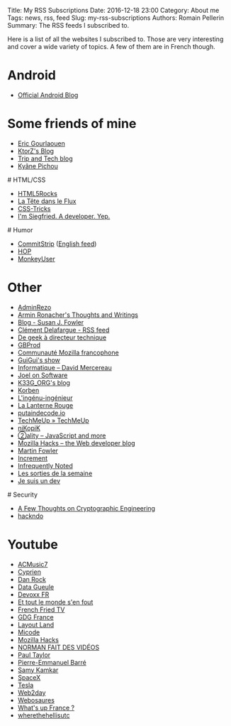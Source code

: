 Title: My RSS Subscriptions
Date: 2016-12-18 23:00
Category: About me
Tags: news, rss, feed 
Slug: my-rss-subscriptions
Authors: Romain Pellerin
Summary: The RSS feeds I subscribed to.

Here is a list of all the websites I subscribed to. Those are very interesting and cover a wide variety of topics. A few of them are in French though.

# Android

- [Official Android Blog](http://feeds.feedburner.com/OfficialAndroidBlog)

# Some friends of mine

- [Eric Gourlaouen](http://blog.ericgourlaouen.com/feed)
- [KtorZ's Blog](http://ktorz.github.io/feed.xml)
- [Trip and Tech blog](http://blog.thomasmorel.io/feed.xml)
- [Kyâne Pichou](https://www.kyane.fr/index.xml)

# HTML/CSS

- [HTML5Rocks](http://feeds.feedburner.com/html5rocks)
- [La Tête dans le Flux](https://blog.goetter.fr/feed/)
- [CSS-Tricks](https://css-tricks.com/feed/)
- [I'm Siegfried. A developer. Yep.](https://ehret.me/index.xml)

# Humor

- [CommitStrip](http://www.commitstrip.com/fr/feed/) ([English feed](http://www.commitstrip.com/en/feed/))
- [HOP](http://feeds.feedburner.com/lucdamas/humeurs?format=xml)
- [MonkeyUser](http://www.monkeyuser.com/feed.xml)

# Other

- [AdminRezo](http://blog.adminrezo.fr/feed/)
- [Armin Ronacher's Thoughts and Writings](http://www.devtacular.com/utilities/atomtorss/?url=http%3a%2f%2flucumr.pocoo.org%2ffeed.atom)
- [Blog - Susan J. Fowler](http://www.susanjfowler.com/blog?format=RSS)
- [Clément Delafargue - RSS feed](http://blog.clement.delafargue.name/atom.xml)
- [De geek à directeur technique](http://www.geek-directeur-technique.com/feed)
- [GBProd](http://gb-prod.fr/feed.xml)
- [Communauté Mozilla francophone](https://blog.mozfr.org/feed/atom)
- [GuiGui's show](http://www.guiguishow.info/feed/)
- [Informatique – David Mercereau](http://www.mercereau.info/categorie/informatique/feed/)
- [Joel on Software](https://www.joelonsoftware.com/feed/)
- [K33G_ORG's blog](http://feeds.feedburner.com/K33g_orgsBlog?format=xml)
- [Korben](http://korben.info/feed)
- [L'ingénu-ingénieur](http://ingenuingenieur.blog.lemonde.fr/feed/)
- [La Lanterne Rouge](http://lanterne-rouge.over-blog.org/rss)
- [putaindecode.io](http://putaindecode.fr/feed.xml)
- [TechMeUp » TechMeUp](http://techmeup.co/rss)
- [niKopiK](http://feeds.feedburner.com/Nikopik)
- [②ality – JavaScript and more](http://feeds.feedburner.com/2ality?format=xml)
- [Mozilla Hacks – the Web developer blog](https://hacks.mozilla.org/feed/)
- [Martin Fowler](https://martinfowler.com/feed.atom)
- [Increment](https://increment.com/feed.xml)
- [Infrequently Noted](https://infrequently.org/feed/)
- [Les sorties de la semaine](http://rss.allocine.fr/ac/cine/cettesemaine)
- [Je suis un dev](http://www.jesuisundev.fr/feed/)

# Security

- [A Few Thoughts on Cryptographic Engineering](http://blog.cryptographyengineering.com/feeds/posts/default)
- [hackndo](http://beta.hackndo.com/feed.xml)

# Youtube

- [ACMusic7](https://www.youtube.com/feeds/videos.xml?channel_id=UCz-MZYX2qrhFBKK8B71ukQQ)
- [Cyprien](https://www.youtube.com/feeds/videos.xml?channel_id=UCyWqModMQlbIo8274Wh_ZsQ)
- [Dan Rock](https://www.youtube.com/feeds/videos.xml?channel_id=UCGZ8z1V-Z3eUKbzBt8cHqjg)
- [Data Gueule](https://www.youtube.com/feeds/videos.xml?channel_id=UCm5wThREh298TkK8hCT9HuA)
- [Devoxx FR](https://www.youtube.com/feeds/videos.xml?channel_id=UCsVPQfo5RZErDL41LoWvk0A)
- [Et tout le monde s'en fout](https://www.youtube.com/feeds/videos.xml?channel_id=UC-2EkisRV8h9KsHpslQ1gXA)
- [French Fried TV](https://www.youtube.com/feeds/videos.xml?channel_id=UCOhfLu1DXGjncY5QBdMFRhw)
- [GDG France](https://www.youtube.com/feeds/videos.xml?channel_id=UCx83f-KzDd3o1QK2AdJIftg)
- [Layout Land](https://www.youtube.com/feeds/videos.xml?channel_id=UC7TizprGknbDalbHplROtag)
- [Micode](https://www.youtube.com/feeds/videos.xml?channel_id=UCYnvxJ-PKiGXo_tYXpWAC-w)
- [Mozilla Hacks](https://www.youtube.com/feeds/videos.xml?channel_id=UCijjo5gfAscWgNCKFHWm1EA)
- [NORMAN FAIT DES VIDÉOS](https://www.youtube.com/feeds/videos.xml?channel_id=UCww2zZWg4Cf5xcRKG-ThmXQ)
- [Paul Taylor](https://www.youtube.com/feeds/videos.xml?channel_id=UCd56yga015uI5hfOfnXdzCQ)
- [Pierre-Emmanuel Barré](https://www.youtube.com/feeds/videos.xml?channel_id=UCTgIyiuI7S_VZ4E3FinKs0w)
- [Samy Kamkar](https://www.youtube.com/feeds/videos.xml?channel_id=UC4m2G6T18_JcjwxwtwKJijw)
- [SpaceX](https://www.youtube.com/feeds/videos.xml?channel_id=UCtI0Hodo5o5dUb67FeUjDeA)
- [Tesla](https://www.youtube.com/feeds/videos.xml?channel_id=UC5WjFrtBdufl6CZojX3D8dQ)
- [Web2day](https://www.youtube.com/feeds/videos.xml?channel_id=UCCzfEV7NDD5OvkE3Ua7pcxQ)
- [Webosaures](https://www.youtube.com/feeds/videos.xml?channel_id=UCu34Tq5qMR-FiTYwLyy9U6w)
- [What's up France ?](https://www.youtube.com/feeds/videos.xml?channel_id=UC9pVaOtZ8vdLBrlHu5xaaOA)
- [wherethehellisutc](https://www.youtube.com/feeds/videos.xml?channel_id=UCeLfTu_89Qb1RPQ5gK9i_3Q)
